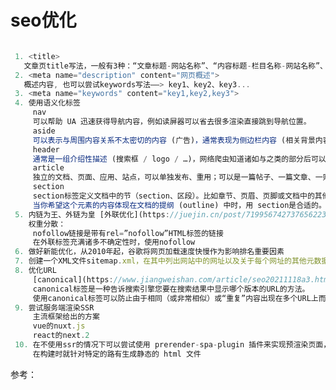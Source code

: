 # seo优化

```js

 1. <title>
   文章页title写法，一般有3种：“文章标题-网站名称”、“内容标题-栏目名称-网站名称”、“内容标题-网站名称”
 2. <meta name="description" content="网页概述">
   概述内容, 也可以尝试keywords写法——> key1、key2、key3...
 3. <meta name="keywords" content="key1,key2,key3">
 4. 使用语义化标签
     nav
     可以帮助 UA 迅速获得导航内容，例如读屏器可以省去很多渲染直接跳到导航位置。        
     aside
     可以表示与周围内容关系不太密切的内容 (广告)，通常表现为侧边栏内容 (相关背景内容)、引述内容
     header
     通常是一组介绍性描述 (搜索框 / logo / …)，网络爬虫知道诸如与之类的部分后可以非常简单的跳过它们，更好的定位网页内容
     article
     独立的文档、页面、应用、站点，可以单独发布、重用；可以是一篇帖子、一篇文章、一则用户评论、一个可交互的 widget
     section
     section标签定义文档中的节（section、区段）。比如章节、页眉、页脚或文档中的其他部分。
     当你希望这个元素的内容体现在文档的提纲 (outline) 中时，用 section是合适的。
 5. 内链为王、外链为皇 [外联优化](https://juejin.cn/post/7199567427376562235)
    权重分散：
     nofollow链接是带有rel=”nofollow”HTML标签的链接
     在外联标签充满诸多不确定性时，使用nofollow
 6. 做好新能优化，从2010年起，谷歌将网页加载速度快慢作为影响排名重要因素
 7. 创建一个XML文件sitemap.xml，在其中列出网站中的网址以及关于每个网址的其他元数据<loc>网址、<lastmod>上次更新时间
 8. 优化URL
     [canonical](https://www.jiangweishan.com/article/seo20211118a3.html)
     canonical标签是一种告诉搜索引擎您要在搜索结果中显示哪个版本的URL的方法。
     使用canonical标签可以防止由于相同（或非常相似）或“重复”内容出现在多个URL上而引起的问题
 9. 尝试服务端渲染SSR
     主流框架给出的方案
     vue的nuxt.js
     react的next.2
 10. 在不使用ssr的情况下可以尝试使用 prerender-spa-plugin 插件来实现预渲染页面，
     在构建时就针对特定的路有生成静态的 html 文件

```

 参考：
 [](https://blog.csdn.net/qq_38974163/article/details/129028227?ops_request_misc=%257B%2522request%255Fid%2522%253A%2522169292669616800227447103%2522%252C%2522scm%2522%253A%252220140713.130102334..%2522%257D&request_id=169292669616800227447103&biz_id=0&utm_medium=distribute.pc_chrome_plugin_search_result.none-task-blog-2~all~top_positive~default-1-129028227-null-null.nonecase&utm_term=seo%E4%BC%98%E5%8C%96&spm=1018.2226.3001.4187)
 [](https://blog.csdn.net/qq_52301431/article/details/123646935?ops_request_misc=%257B%2522request%255Fid%2522%253A%2522169292669616800227447103%2522%252C%2522scm%2522%253A%252220140713.130102334..%2522%257D&request_id=169292669616800227447103&biz_id=0&utm_medium=distribute.pc_chrome_plugin_search_result.none-task-blog-2~all~top_click~default-2-123646935-null-null.nonecase&utm_term=seo%E4%BC%98%E5%8C%96&spm=1018.2226.3001.4187)
